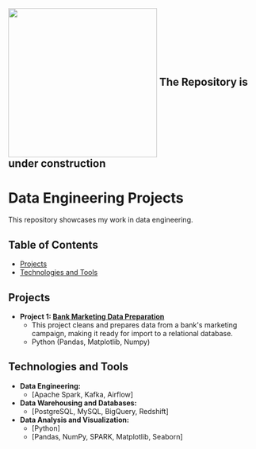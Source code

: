 
## <picture><img align="center" src = "https://camo.githubusercontent.com/b11e7b61bd4e5d72e7203a32b84c726e0ca3a53daac1af266ed17cb1069664f6/68747470733a2f2f692e70696e696d672e636f6d2f6f726967696e616c732f38312f31372f38622f38313137386234376138353938663063383163343739396632636464343035372e676966" width = 300px></picture> The Repository is under construction

# Data Engineering Projects 

This repository showcases my work in data engineering.

## Table of Contents
* [Projects](#projects)
* [Technologies and Tools](#technologies-and-tools)

## Projects

* **Project 1: [Bank Marketing Data Preparation](./Cleaning-Bank-Marketing-Campaign-Data)**
   * This project cleans and prepares data from a bank's marketing campaign, making it ready for import to a relational database.
   * Python (Pandas, Matplotlib, Numpy)

## Technologies and Tools

* **Data Engineering:**
    * [Apache Spark, Kafka, Airflow]
* **Data Warehousing and Databases:**
    * [PostgreSQL, MySQL, BigQuery, Redshift]
* **Data Analysis and Visualization:**  
    * [Python]
    * [Pandas, NumPy, SPARK, Matplotlib, Seaborn]  

